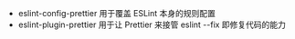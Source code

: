 - eslint-config-prettier 用于覆盖 ESLint 本身的规则配置
- eslint-plugin-prettier 用于让 Prettier 来接管 eslint --fix 即修复代码的能力